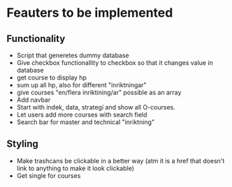 # Feauters to be implemented

## Functionality
* Script that generetes dummy database
* Give checkbox functionallity to checkbox so that it changes value in database
* get course to display hp
* sum up all hp, also for different "inriktningar"
* give courses "en/flera inriktining/ar" possible as an array
* Add navbar
* Start with indek, data, strategí and show all O-courses.
* Let users add more courses with search field
* Search bar for master and technical "inriktning"



## Styling
* Make trashcans be clickable in a better way (atm it is a href that doesn't link to anything to make it look clickable)
* Get single for courses